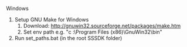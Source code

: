 Windows
1. Setup GNU Make for Windows
    1. Download: http://gnuwin32.sourceforge.net/packages/make.htm
    2. Set env path e.g. "c :\Program Files (x86)\GnuWin32\bin"
2. Run set_paths.bat (in the root SSSDK folder)